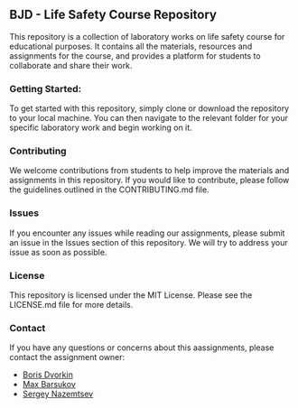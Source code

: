 ## BJD - Life Safety Course Repository

This repository is a collection of laboratory works on life safety course for educational purposes. 
It contains all the materials, resources and assignments for the course, and provides a platform for students to collaborate and share their work.

### Getting Started:

To get started with this repository, simply clone or download the repository to your local machine. 
You can then navigate to the relevant folder for your specific laboratory work and begin working on it.

### Contributing

We welcome contributions from students to help improve the materials and assignments in this repository. 
If you would like to contribute, please follow the guidelines outlined in the CONTRIBUTING.md file.

### Issues

If you encounter any issues while reading our assignments, please submit an issue in the Issues section of this repository. 
We will try to address your issue as soon as possible.

### License

This repository is licensed under the MIT License. Please see the LICENSE.md file for more details.

### Contact

If you have any questions or concerns about this aassignments, please contact the assignment owner:  
- [Boris Dvorkin](https://github.com/worthant)  
- [Max Barsukov](https://github.com/maxbarsukov)
- [Sergey Nazemtsev](https://github.com/sergeyprohaker)
